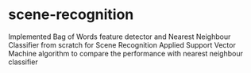 # scene-recognition
Implemented Bag of Words feature detector and Nearest Neighbour Classifier from scratch for Scene Recognition
Applied Support Vector Machine algorithm to compare the performance with nearest neighbour classifier
